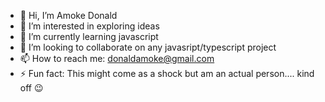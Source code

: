 - 👋 Hi, I’m Amoke Donald
- 👀 I’m interested in exploring ideas
- 🌱 I’m currently learning javascript
- 💞️ I’m looking to collaborate on any javasript/typescript project
- 📫 How to reach me: donaldamoke@gmail.com
- ⚡ Fun fact: This might come as a shock but am an actual person.... kind off 😉
